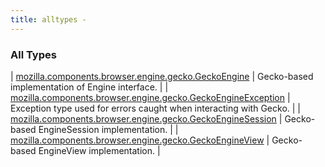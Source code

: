 ```yaml
---
title: alltypes - 
---
```


### All Types

| [mozilla.components.browser.engine.gecko.GeckoEngine](../mozilla.components.browser.engine.gecko/-gecko-engine/index.html) | Gecko-based implementation of Engine interface. |
| [mozilla.components.browser.engine.gecko.GeckoEngineException](../mozilla.components.browser.engine.gecko/-gecko-engine-exception/index.html) | Exception type used for errors caught when interacting with Gecko. |
| [mozilla.components.browser.engine.gecko.GeckoEngineSession](../mozilla.components.browser.engine.gecko/-gecko-engine-session/index.html) | Gecko-based EngineSession implementation. |
| [mozilla.components.browser.engine.gecko.GeckoEngineView](../mozilla.components.browser.engine.gecko/-gecko-engine-view/index.html) | Gecko-based EngineView implementation. |

